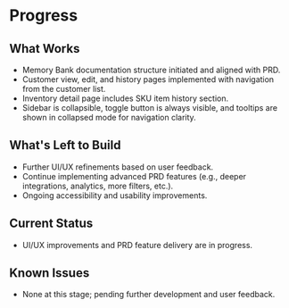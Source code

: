 # Progress

## What Works
- Memory Bank documentation structure initiated and aligned with PRD.
- Customer view, edit, and history pages implemented with navigation from the customer list.
- Inventory detail page includes SKU item history section.
- Sidebar is collapsible, toggle button is always visible, and tooltips are shown in collapsed mode for navigation clarity.

## What's Left to Build
- Further UI/UX refinements based on user feedback.
- Continue implementing advanced PRD features (e.g., deeper integrations, analytics, more filters, etc.).
- Ongoing accessibility and usability improvements.

## Current Status
- UI/UX improvements and PRD feature delivery are in progress.

## Known Issues
- None at this stage; pending further development and user feedback. 